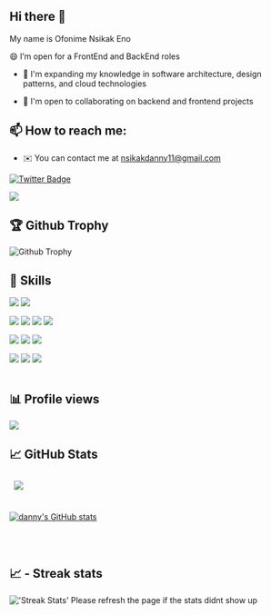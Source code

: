 ## Hi there 👋

My name is Ofonime Nsikak Eno

😄 I’m open for a FrontEnd and BackEnd roles

- 🧠 I'm expanding my knowledge in software architecture, design patterns, and cloud technologies

- 🤝 I'm open to collaborating on backend and frontend projects

## 📫 How to reach me:

- ✉️ You can contact me at [nsikakdanny11@gmail.com](mailto:nsikakdanny11@gmail.com)

[![Twitter Badge](https://img.shields.io/badge/Twitter-Profile-informational?style=flat&logo=twitter&logoColor=white&color=1CA2F1)](https://x.com/Ofonime_eno11)

<a href="https://github.com/Dannynsikak" target="_blank" rel="noreferrer"><img
src="https://img.shields.io/github/followers/Dannynsikak?logo=github&style=for-the-badge&color=f97316&labelColor=000000" /></a>

## 🏆 Github Trophy


<img alt="Github Trophy" src="https://github-profile-trophy.vercel.app/?username=Dannynsikak&theme=gruvbox">
</a>

## 💼 Skills

![](https://img.shields.io/badge/Code-HTML5-informational?style=flat&logo=HTML5&logoColor=white&color=3498db)
![](https://img.shields.io/badge/Style-CSS-informational?style=flat&logo=css3&logoColor=white&color=3498db)

<!-- ![](https://img.shields.io/badge/Style-JQuery-informational?style=flat&logo=JQuery&logoColor=white&color=3498db) -->
<!-- ![](https://img.shields.io/badge/Style-Bootstrap-informational?style=flat&logo=Bootstrap&logoColor=white&color=3498db) -->

![](https://img.shields.io/badge/Code-JavaScript-informational?style=flat&logo=JavaScript&logoColor=white&color=3498db)
![](https://img.shields.io/badge/Code-MongoDB-informational?style=flat&logo=MongoDB&logoColor=white&color=3498db)
![](https://img.shields.io/badge/Code-NodeJs-informational?style=flat&logo=nodedotjs&logoColor=white&color=3498db)
![](https://img.shields.io/badge/Code-ExpressJS-informational?style=flat&logo=express&logoColor=white&color=3498db)

<!-- ![](https://img.shields.io/badge/Code-PHP-informational?style=flat&logo=PHP&logoColor=white&color=3498db) -->
<!-- ![](https://img.shields.io/badge/Code-Laravel-informational?style=flat&logo=Laravel&logoColor=white&color=3498db) -->
<!-- ![](https://img.shields.io/badge/Code-Go-informational?style=flat&logo=Go&logoColor=white&color=3498db) -->

<!-- ![](https://img.shields.io/badge/Code-MySQL-informational?style=flat&logo=MySQL&logoColor=white&color=3498db) -->

![](https://img.shields.io/badge/Code-ReactJS-informational?style=flat&logo=React&logoColor=white&color=3498db)
![](https://img.shields.io/badge/Code-Redux-informational?style=flat&logo=Redux&logoColor=white&color=3498db)
![](https://img.shields.io/badge/Code-TypeScript-informational?style=flat&logo=TypeScript&logoColor=white&color=3498db)

<!-- ![](https://img.shields.io/badge/Code-Dart-informational?style=flat&logo=Dart&logoColor=white&color=3498db) -->
<!-- ![](https://img.shields.io/badge/Code-Flutter-informational?style=flat&logo=Flutter&logoColor=white&color=3498db) -->

![](https://img.shields.io/badge/Code-Firebase-informational?style=flat&logo=Firebase&logoColor=white&color=3498db)
![](https://img.shields.io/badge/Code-Linux-informational?style=flat&logo=Linux&logoColor=white&color=3498db)
![](https://img.shields.io/badge/Code-Github-informational?style=flat&logo=Github&logoColor=white&color=3498db)
<br>
<br>

## 📊 Profile views

![](https://komarev.com/ghpvc/?username=Dannynsikak&color=blue) <br />

## &#x1f4c8; GitHub Stats

<a href="https://github.com/Dannynsikak">
  <img align="center" style="margin:0.5rem" src="https://github-readme-stats.vercel.app/api/top-langs/?username=Dannynsikak&hide=html,css,scss,blade,hack,less&title_color=ffffff&text_color=3498db&icon_color=4AB197&bg_color=1A2B34" />
</a>

<br>
<br>

<a href="https://github.com/Dannynsikak"><img src="https://github-readme-stats.vercel.app/api?username=Dannynsikak&show_icons=true&hide=&count_private=true&title_color=facc15&text_color=facc15&icon_color=f97316&bg_color=000000&hide_border=true&show_icons=true" alt="danny's GitHub stats" /></a>

<br>
<br>

## &#x1f4c8; - Streak stats

<img alt="'Streak Stats' Please refresh the page if the stats didnt show up" src="https://github-readme-streak-stats.herokuapp.com/?user=Dannynsikak&theme=dark">


